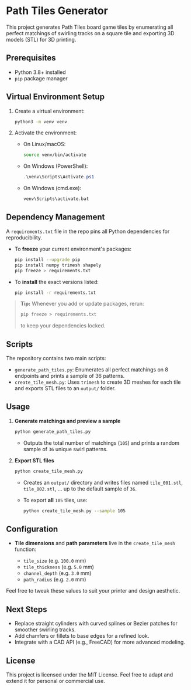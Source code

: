 # Path Tiles Generator

This project generates Path Tiles board game tiles by enumerating all perfect matchings of swirling tracks on a square tile and exporting 3D models (STL) for 3D printing.

## Prerequisites

* Python 3.8+ installed
* `pip` package manager

## Virtual Environment Setup

1. Create a virtual environment:

   ```bash
   python3 -m venv venv
   ```
2. Activate the environment:

   * On Linux/macOS:

     ```bash
     source venv/bin/activate
     ```
   * On Windows (PowerShell):

     ```powershell
     .\venv\Scripts\Activate.ps1
     ```
   * On Windows (cmd.exe):

     ```cmd
     venv\Scripts\activate.bat
     ```

## Dependency Management

A `requirements.txt` file in the repo pins all Python dependencies for reproducibility.

* To **freeze** your current environment's packages:

  ```bash
  pip install --upgrade pip
  pip install numpy trimesh shapely
  pip freeze > requirements.txt
  ```
* To **install** the exact versions listed:

  ```bash
  pip install -r requirements.txt
  ```

> **Tip:** Whenever you add or update packages, rerun:
>
> ```bash
> pip freeze > requirements.txt
> ```
>
> to keep your dependencies locked.

## Scripts

The repository contains two main scripts:

* `generate_path_tiles.py`: Enumerates all perfect matchings on 8 endpoints and prints a sample of 36 patterns.
* `create_tile_mesh.py`: Uses `trimesh` to create 3D meshes for each tile and exports STL files to an `output/` folder.

## Usage

1. **Generate matchings and preview a sample**

   ```bash
   python generate_path_tiles.py
   ```

   * Outputs the total number of matchings (`105`) and prints a random sample of `36` unique swirl patterns.

2. **Export STL files**

   ```bash
   python create_tile_mesh.py
   ```

   * Creates an `output/` directory and writes files named `tile_001.stl`, `tile_002.stl`, … up to the default sample of `36`.
   * To export **all** `105` tiles, use:

     ```bash
     python create_tile_mesh.py --sample 105
     ```

## Configuration

* **Tile dimensions** and **path parameters** live in the `create_tile_mesh` function:

  * `tile_size` (e.g. `100.0` mm)
  * `tile_thickness` (e.g. `5.0` mm)
  * `channel_depth` (e.g. `3.0` mm)
  * `path_radius` (e.g. `2.0` mm)

Feel free to tweak these values to suit your printer and design aesthetic.

## Next Steps

* Replace straight cylinders with curved splines or Bezier patches for smoother swirling tracks.
* Add chamfers or fillets to base edges for a refined look.
* Integrate with a CAD API (e.g., FreeCAD) for more advanced modeling.

## License

This project is licensed under the MIT License. Feel free to adapt and extend it for personal or commercial use.
